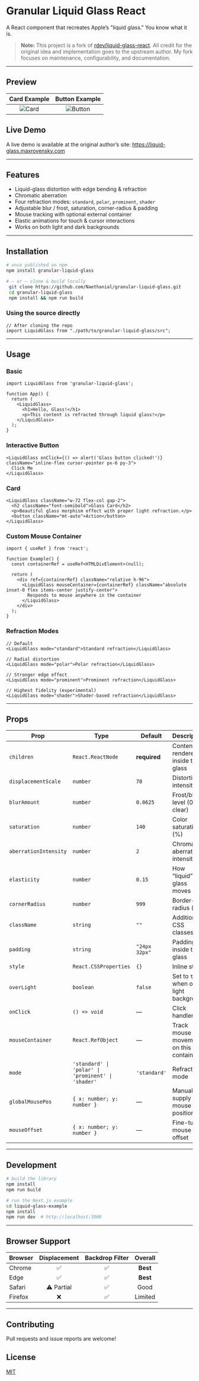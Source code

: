# Granular Liquid Glass React

A React component that recreates Apple’s "liquid glass." You know what it is.

> **Note:** This project is a fork of [rdev/liquid-glass-react](https://github.com/rdev/liquid-glass-react). All credit for the original idea and implementation goes to the upstream author. My fork focuses on maintenance, configurability, and documentation.

---

## Preview

| Card Example | Button Example |
|:------------:|:--------------:|
| ![Card](https://github.com/user-attachments/assets/3fee564c-a1fc-442b-bffb-8fe5ea234e64) | ![Button](https://github.com/user-attachments/assets/a54984d2-971d-495e-9d1e-afaa1ebe48a3) |

## Live Demo

A live demo is available at the original author’s site: <https://liquid-glass.maxrovensky.com>

---

## Features

- Liquid-glass distortion with edge bending & refraction
- Chromatic aberration
- Four refraction modes: `standard`, `polar`, `prominent`, `shader`
- Adjustable blur / frost, saturation, corner-radius & padding
- Mouse tracking with optional external container
- Elastic animations for touch & cursor interactions
- Works on both light and dark backgrounds

---

## Installation

```bash
# once published on npm
npm install granular-liquid-glass

# – or – clone & build locally
 git clone https://github.com/Naethanial/granular-liquid-glass.git
 cd granular-liquid-glass
 npm install && npm run build
```

### Using the source directly

```tsx
// After cloning the repo
import LiquidGlass from "./path/to/granular-liquid-glass/src";
```

---

## Usage

### Basic

```tsx
import LiquidGlass from 'granular-liquid-glass';

function App() {
  return (
    <LiquidGlass>
      <h1>Hello, Glass!</h1>
      <p>This content is refracted through liquid glass!</p>
    </LiquidGlass>
  );
}
```

### Interactive Button

```tsx
<LiquidGlass onClick={() => alert('Glass button clicked!')} className="inline-flex cursor-pointer px-6 py-3">
  Click Me
</LiquidGlass>
```

### Card

```tsx
<LiquidGlass className="w-72 flex-col gap-2">
  <h2 className="font-semibold">Glass Card</h2>
  <p>Beautiful glass morphism effect with proper light refraction.</p>
  <button className="mt-auto">Action</button>
</LiquidGlass>
```

### Custom Mouse Container

```tsx
import { useRef } from 'react';

function Example() {
  const containerRef = useRef<HTMLDivElement>(null);

  return (
    <div ref={containerRef} className="relative h-96">
      <LiquidGlass mouseContainer={containerRef} className="absolute inset-0 flex items-center justify-center">
        Responds to mouse anywhere in the container
      </LiquidGlass>
    </div>
  );
}
```

### Refraction Modes

```tsx
// Default
<LiquidGlass mode="standard">Standard refraction</LiquidGlass>

// Radial distortion
<LiquidGlass mode="polar">Polar refraction</LiquidGlass>

// Stronger edge effect
<LiquidGlass mode="prominent">Prominent refraction</LiquidGlass>

// Highest fidelity (experimental)
<LiquidGlass mode="shader">Shader-based refraction</LiquidGlass>
```

---

## Props

| Prop | Type | Default | Description |
|------|------|---------|-------------|
| `children` | `React.ReactNode` | **required** | Content rendered inside the glass |
| `displacementScale` | `number` | `70` | Distortion intensity |
| `blurAmount` | `number` | `0.0625` | Frost/blur level (0 = clear) |
| `saturation` | `number` | `140` | Color saturation (%) |
| `aberrationIntensity` | `number` | `2` | Chromatic aberration intensity |
| `elasticity` | `number` | `0.15` | How “liquid” the glass moves |
| `cornerRadius` | `number` | `999` | Border-radius (px) |
| `className` | `string` | `""` | Additional CSS classes |
| `padding` | `string` | `"24px 32px"` | Padding inside the glass |
| `style` | `React.CSSProperties` | `{}` | Inline styles |
| `overLight` | `boolean` | `false` | Set to `true` when on light background |
| `onClick` | `() => void` | — | Click handler |
| `mouseContainer` | `React.RefObject` | — | Track mouse movement on this container |
| `mode` | `'standard' \| 'polar' \| 'prominent' \| 'shader'` | `'standard'` | Refraction mode |
| `globalMousePos` | `{ x: number; y: number }` | — | Manually supply mouse position |
| `mouseOffset` | `{ x: number; y: number }` | — | Fine-tune mouse offset |

---

## Development

```bash
# build the library
npm install
npm run build

# run the Next.js example
cd liquid-glass-example
npm install
npm run dev  # http://localhost:3000
```

---

## Browser Support

| Browser  | Displacement | Backdrop Filter | Overall |
|----------|:------------:|:---------------:|:-------:|
| Chrome   | ✅ | ✅ | **Best** |
| Edge     | ✅ | ✅ | **Best** |
| Safari   | ⚠️ Partial | ✅ | Good |
| Firefox  | ❌ | ✅ | Limited |

---

## Contributing

Pull requests and issue reports are welcome! 

## License

[MIT](LICENSE)